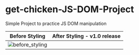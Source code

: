 # get-chicken-JS-DOM-Project
Simple Project to practice JS DOM manipulation

| Before Styling | After Styling - v1.0 release |
| --- | ---|
| ![before_styling](https://github.com/jessumguy/get-chicken-JS-DOM-Project/assets/43509228/ec86bc81-8b2d-4c0c-a193-da6697649f8f) | |
